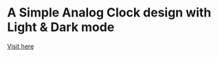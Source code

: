 # A Simple Analog Clock design with Light & Dark mode
<a href="https://lalit-pagare.github.io/Analog-clock/">Visit here</a>
